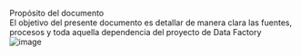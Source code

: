 Propósito del documento									
El objetivo del presente documento es detallar de manera clara las fuentes, procesos y toda aquella dependencia del proyecto de Data Factory									
![image](https://github.com/user-attachments/assets/1be6bc9d-220d-4159-8d07-29bafdd41419)
